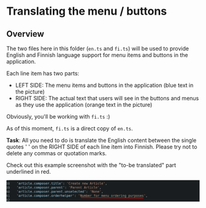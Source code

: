 # Translating the menu / buttons

## Overview

The two files here in this folder (`en.ts` and `fi.ts`) will be used to provide English and Finnish language support for menu items and buttons in the application.

Each line item has two parts:

* LEFT SIDE: The menu items and buttons in the application (blue text in the picture)
* RIGHT SIDE: The actual text that users will see in the buttons and menus as they use the application (orange text in the picture)

Obviously, you'll be working with `fi.ts`  :)

As of this moment, `fi.ts` is a direct copy of `en.ts`.

**Task**: All you need to do is translate the English content between the single quotes ' ' on the RIGHT SIDE of each line item into Finnish. Please try not to delete any commas or quotation marks.

Check out this example screenshot with the "to-be translated" part underlined in red.

![Translation](translation-example.png)